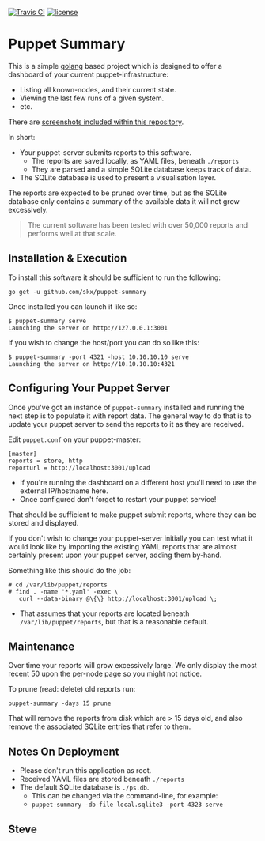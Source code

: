 [![Travis CI](https://img.shields.io/travis/skx/puppet-summary/master.svg?style=flat-square)](https://travis-ci.org/skx/puppet-summary)
[![license](https://img.shields.io/github/license/skx/puppet-summary.svg)](https://github.com/skx/puppet-summary/blob/master/LICENSE)


Puppet Summary
==============

This is a simple [golang](https://golang.org/) based project which is designed to offer a dashboard of your current puppet-infrastructure:

* Listing all known-nodes, and their current state.
* Viewing the last few runs of a given system.
* etc.

There are [screenshots included within this repository](screenshots/).

In short:

* Your puppet-server submits reports to this software.
    * The reports are saved locally, as YAML files, beneath `./reports`
    * They are parsed and a simple SQLite database keeps track of data.
* The SQLite database is used to present a visualisation layer.

The reports are expected to be pruned over time, but as the SQLite database
only contains a summary of the available data it will not grow excessively.

> The current software has been tested with over 50,000 reports and performs well at that scale.


## Installation & Execution

To install this software it should be sufficient to run the following:

    go get -u github.com/skx/puppet-summary

Once installed you can launch it like so:

    $ puppet-summary serve
    Launching the server on http://127.0.0.1:3001

If you wish to change the host/port you can do so like this:

    $ puppet-summary -port 4321 -host 10.10.10.10 serve
    Launching the server on http://10.10.10.10:4321


## Configuring Your Puppet Server

Once you've got an instance of `puppet-summary` installed and running
the next step is to populate it with report data.  The general way to
do that is to update your puppet server to send the reports to it as
they are received.

Edit `puppet.conf` on your puppet-master:

    [master]
    reports = store, http
    reporturl = http://localhost:3001/upload

* If you're running the dashboard on a different host you'll need to use the external IP/hostname here.
* Once configured don't forget to restart your puppet service!

That should be sufficient to make puppet submit reports, where they
can be stored and displayed.

If you don't wish to change your puppet-server initially you can test
what it would look like by importing the existing YAML reports
that are almost certainly present upon your puppet server, adding them
by-hand.

Something like this should do the job:

    # cd /var/lib/puppet/reports
    # find . -name '*.yaml' -exec \
       curl --data-binary @\{\} http://localhost:3001/upload \;

* That assumes that your reports are located beneath `/var/lib/puppet/reports`,
but that is a reasonable default.


## Maintenance

Over time your reports will grow excessively large.  We only display
the most recent 50 upon the per-node page so you might not notice.

To prune (read: delete) old reports run:

    puppet-summary -days 15 prune

That will remove the reports from disk which are > 15 days old, and
also remove the associated SQLite entries that refer to them.


## Notes On Deployment

* Please don't run this application as root.
* Received YAML files are stored beneath `./reports`
* The default SQLite database is `./ps.db`.
    * This can be changed via the command-line, for example:
    * `puppet-summary -db-file local.sqlite3 -port 4323 serve`



 Steve
 --

